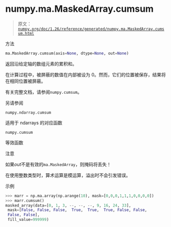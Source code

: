 # numpy.ma.MaskedArray.cumsum

> 原文：[`numpy.org/doc/1.26/reference/generated/numpy.ma.MaskedArray.cumsum.html`](https://numpy.org/doc/1.26/reference/generated/numpy.ma.MaskedArray.cumsum.html)

方法

```py
ma.MaskedArray.cumsum(axis=None, dtype=None, out=None)
```

返回沿给定轴的数组元素的累积和。

在计算过程中，被屏蔽的数值在内部被设为 0。然而，它们的位置被保存，结果将在相同位置被屏蔽。

有关完整文档，请参阅`numpy.cumsum`。

另请参阅

`numpy.ndarray.cumsum`

适用于 ndarrays 的对应函数

`numpy.cumsum`

等效函数

注意

如果*out*不是有效的`ma.MaskedArray`，则掩码将丢失！

在使用整数类型时，算术运算是模运算，溢出时不会引发错误。

示例

```py
>>> marr = np.ma.array(np.arange(10), mask=[0,0,0,1,1,1,0,0,0,0])
>>> marr.cumsum()
masked_array(data=[0, 1, 3, --, --, --, 9, 16, 24, 33],
 mask=[False, False, False,  True,  True,  True, False, False,
 False, False],
 fill_value=999999) 
```

